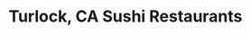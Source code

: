 ---
layout: city
title: Turlock, CA Sushi Restaurants
permalink: /california/turlock/
stateAbbr: CA
stateName: California
cityName: Turlock

---